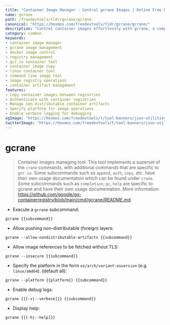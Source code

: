 ```yaml
---
title: "Container Image Manager - Control gcrane Images | Online Free DevTools by Hexmos"
name: gcrane
path: /freedevtools/tldr/gcrane/gcrane
canonical: "https://hexmos.com/freedevtools/tldr/gcrane/gcrane/"
description: "Control container images effortlessly with gcrane, a comprehensive container image management tool. Manage registries and perform image operations. Free online tool, no registration required."
category: common
keywords:
- container image manager
- gcrane image management
- docker image control
- registry management
- gcr.io container tool
- container image copy
- linux container tool
- command line image tool
- image registry operations
- container artifact management
features:
- Copy container images between registries
- Authenticate with container registries
- Manage non-distributable container artifacts
- Specify platform for image operations
- Enable verbose logging for debugging
ogImage: "https://hexmos.com/freedevtools/t/tool-banners/json-utilities-banner.png"
twitterImage: "https://hexmos.com/freedevtools/t/tool-banners/json-utilities-banner.png"
---
```


# gcrane

> Container images managing tool.
> This tool implements a superset of the `crane` commands, with additional commands that are specific to `gcr.io`.
> Some subcommands such as `append`, `auth`, `copy`, etc. have their own usage documentation which can be found under `crane`.
> Some subcommands such as `completion`, `gc`, `help` are specific to gcrane and have their own usage documentation.
> More information: <https://github.com/google/go-containerregistry/blob/main/cmd/gcrane/README.md>.

- Execute a `gcrane` subcommand:

`gcrane {{subcommand}}`

- Allow pushing non-distributable (foreign) layers:

`gcrane --allow-nondistributable-artifacts {{subcommand}}`

- Allow image references to be fetched without TLS:

`gcrane --insecure {{subcommand}}`

- Specify the platform in the form `os/arch/variant:osversion` (e.g. `linux/amd64`). (default all):

`gcrane --platform {{platform}} {{subcommand}}`

- Enable debug logs:

`gcrane {{[-v|--verbose]}} {{subcommand}}`

- Display help:

`gcrane {{[-h|--help]}}`
